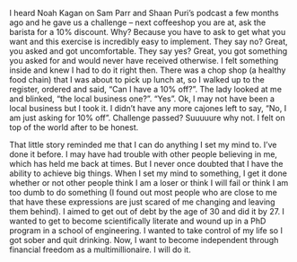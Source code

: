 I heard Noah Kagan on Sam Parr and Shaan Puri’s podcast a few months ago and he gave us a challenge – next coffeeshop you are at, ask the barista for a 10% discount. Why? Because you have to ask to get what you want and this exercise is incredibly easy to implement. They say no? Great, you asked and got uncomfortable. They say yes? Great, you got something you asked for and would never have received otherwise. I felt something inside and knew I had to do it right then. There was a chop shop (a healthy food chain) that I was about to pick up lunch at, so I walked up to the register, ordered and said, “Can I have a 10% off?”. The lady looked at me and blinked, “the local business one?”. “Yes”. Ok, I may not have been a local business but I took it. I didn’t have any more cajones left to say, “No, I am just asking for 10% off”. Challenge passed? Suuuuure why not. I felt on top of the world after to be honest.

That little story reminded me that I can do anything I set my mind to. I’ve done it before. I may have had trouble with other people believing in me, which has held me back at times. But I never once doubted that I have the ability to achieve big things. When I set my mind to something, I get it done whether or not other people think I am a loser or think I will fail or think I am too dumb to do something (I found out most people who are close to me that have these expressions are just scared of me changing and leaving them behind). I aimed to get out of debt by the age of 30 and did it by 27. I wanted to get to become scientifically literate and wound up in a PhD program in a school of engineering. I wanted to take control of my life so I got sober and quit drinking. Now, I want to become independent through financial freedom as a multimillionaire. I will do it. 
